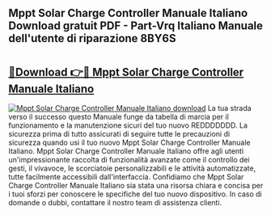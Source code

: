 ## Mppt Solar Charge Controller Manuale Italiano Download gratuit PDF - Part-Vrq Italiano Manuale dell'utente di riparazione 8BY6S

# <h2><a href="http://dfff7w.blite.top/?on=Mppt+Solar+Charge+Controller+Manuale+Italiano">🔗Download 👉🔴 Mppt Solar Charge Controller Manuale Italiano</a></h2>

[![Mppt Solar Charge Controller Manuale Italiano download](https://i.imgur.com/lujVjoI.png)](http://dfff7w.blite.top/?on=Mppt+Solar+Charge+Controller+Manuale+Italiano)
La tua strada verso il successo questo Manuale funge da tabella di marcia per il funzionamento e la manutenzione sicuri del tuo nuovo REDDDDDDD. La sicurezza prima di tutto assicurati di seguire tutte le precauzioni di sicurezza quando usi il tuo nuovo Mppt Solar Charge Controller Manuale Italiano. Mppt Solar Charge Controller Manuale Italiano offre agli utenti un'impressionante raccolta di funzionalità avanzate come il controllo dei gesti, il vivavoce, le scorciatoie personalizzabili e le attività automatizzate, tutte facilmente accessibili dall'interfaccia. Confidiamo che Mppt Solar Charge Controller Manuale Italiano sia stata una risorsa chiara e concisa per i tuoi sforzi per conoscere le specifiche del tuo nuovo dispositivo. In caso di domande o dubbi, contattare il nostro team di assistenza clienti.
